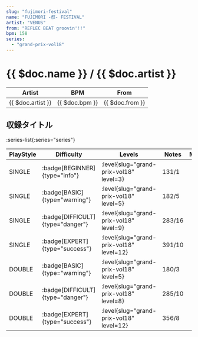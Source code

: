 ```yaml
---
slug: "fujimori-festival"
name: "FUJIMORI -祭- FESTIVAL"
artist: "VENUS"
from: "REFLEC BEAT groovin'!!"
bpm: 158
series:
  - "grand-prix-vol18"
---
```


# {{ $doc.name }} / {{ $doc.artist }}

|Artist|BPM|From|
|------|---|----|
|{{ $doc.artist }}|{{ $doc.bpm }}|{{ $doc.from }}|

## 収録タイトル

:series-list{:series="series"}

|PlayStyle|Difficulty|Levels|Notes|Movie|
|---------|----------|------|-----|-----|
|SINGLE| :badge[BEGINNER]{type="info"}|<div class="field is-grouped is-grouped-multiline"> :level{slug="grand-prix-vol18" level=3}</div>|131/1||
|SINGLE| :badge[BASIC]{type="warning"}|<div class="field is-grouped is-grouped-multiline"> :level{slug="grand-prix-vol18" level=5}</div>|182/5||
|SINGLE| :badge[DIFFICULT]{type="danger"}|<div class="field is-grouped is-grouped-multiline"> :level{slug="grand-prix-vol18" level=9}</div>|283/16||
|SINGLE| :badge[EXPERT]{type="success"}|<div class="field is-grouped is-grouped-multiline"> :level{slug="grand-prix-vol18" level=12}</div>|391/10||
|DOUBLE| :badge[BASIC]{type="warning"}|<div class="field is-grouped is-grouped-multiline"> :level{slug="grand-prix-vol18" level=5}</div>|180/3||
|DOUBLE| :badge[DIFFICULT]{type="danger"}|<div class="field is-grouped is-grouped-multiline"> :level{slug="grand-prix-vol18" level=8}</div>|285/10||
|DOUBLE| :badge[EXPERT]{type="success"}|<div class="field is-grouped is-grouped-multiline"> :level{slug="grand-prix-vol18" level=12}</div>|356/8||
